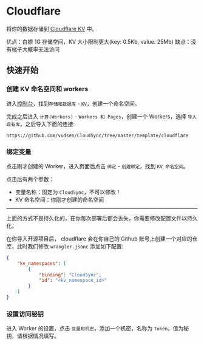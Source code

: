 # Cloudflare

将你的数据存储到 [Cloudflare KV](https://www.cloudflare-cn.com/developer-platform/products/workers-kv/) 中。

优点：白嫖 1G 存储空间，KV 大小限制更大(key: 0.5Kb, value: 25Mb)
缺点：没有梯子大概率无法访问

## 快速开始

### 创建 KV 命名空间和 workers

进入[控制台](https://dash.cloudflare.com)，找到`存储和数据库` - `KV`，创建一个命名空间。

完成之后进入 `计算(Workers)` - `Workers 和 Pages`，创建一个 Workers，选择 `导入现有库`，之后导入下面的连接:

```text
https://github.com/vudsen/CloudSync/tree/master/template/cloudflare
```

### 绑定变量

点击刚才创建的 Worker，进入页面后点击 `绑定` - `创建绑定`，找到 `KV 命名空间`。

点击后有两个参数：
- 变量名称：固定为 `CloudSync`，不可以修改！
- KV 命名空间：你刚才创建的命名空间

---

上面的方式不是持久化的，在你每次部署后都会丢失，你需要修改配置文件以持久化。

在你导入开源项目后， cloudflare 会在你自己的 Github 账号上创建一个对应的仓库，此时我们修改 `wrangler.jsonc` 添加如下配置:

```json
{
	"kv_namespaces": [
		{
			"binding": "CloudSync",
			"id": "<kv_namespace_id>"
		}
	]
}
```

### 设置访问秘钥

进入 Worker 的设置，点击 `变量和机密`，添加一个机密，名称为 `Token`，值为秘钥，请根据情况填写。
